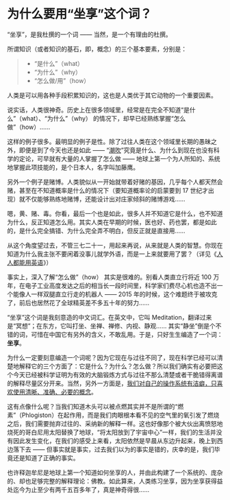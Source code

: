 # 为什么要用“坐享”这个词？

“坐享”，是我杜撰的一个词 —— 当然，是一个有理由的杜撰。

所谓知识（或者知识的基石，即，概念）的三个基本要素，分别是：

> - “是什么”（what）
> - “为什么”（why）
> - “怎么做/用”（how）

人类是可以用各种手段积累知识的，这也是人类优于其它动物的一个重要因素。

说实话，人类很神奇。历史上在很多领域里，经常是在完全不知道“是什么”（what）、“为什么”（why） 的情况下，却早已经熟练掌握“怎么做”（how）…… 

这样的例子很多。最明显的例子是性。除了过往人类在这个领域里长期的愚昧之外，即便是到了今天也还是如此 —— “[潮吹](http://zhibimo.com/books/xiaolai/ji-ji-du-hui-you-de--xie-gei-nv-sheng-de-xing-gao-chao-zhi-nan)”究竟是什么、为什么到现在也没有科学的定论，可早就有大量的人掌握了怎么做 —— 地球上第一个为人所知的、系统地掌握此项技能的，是个日本人，名字叫加藤鹰。

另外一个例子是赌博。人类貌似从一开始就带着好赌的基因，几乎每个人都天然会赌，甚至在不知道概率是什么的情况下（要知道概率论的启蒙要到 17 世纪才出现）就不仅能够熟练地赌博，还能设计出对庄家倾斜的赌博游戏……

嗯，黄、赌、毒。你看，最后一个也是如此，很多人并不知道它是什么，也不知道为什么，反正知道怎么用。其实人类在早期的时候，医也好、药也罢，都是如此的，是什么完全搞错、为什么完全弄不明白，但反正就是直接用……

从这个角度望过去，不管三七二十一，用起来再说，从来就是人类的智慧。你现在知道为什么我主张不要闲着没事儿就学外语，而是一上来就要用了罢？（详见《[人人都能用英语](http://zhibimo.com/read/xiaolai/everyone-can-use-english/)》）

事实上，深入了解“怎么做”（how） 其实是很难的。别看人类直立行将近 100 万年，在电子工业高度发达之后的相当长一段时间里，科学家们费尽心机也造不出一个能像人一样双腿直立行走的机器人 —— 2015 年的时候，这个难题终于被攻克了，前后也居然花了全球精英差不多五十年的努力……

“坐享”这个词是我刻意造的中文词汇。在英文中，它叫 Meditation，翻译过来是“冥想”；在东方，它叫打坐、坐禅、禅修、内视、静观…… 其实“静坐”倒是个不错的词，可惜在中国它有另外的含义，不敢乱用。于是，只好生生编造了一个词：**坐享**。

为什么一定要刻意编造一个词呢？因为它现在与过往不同了，现在科学已经可以清楚地解释它的三个方面了：它是什么？为什么？怎么做？所以我们确实有必要把这个今天已经被科学证明为有效的大脑锻炼方式与过往不那么清楚或者干脆错得离谱的解释尽量区分开来。当然，另外一方面是，[我们对自己的操作系统有洁癖，只喜欢使用清晰、准确、必要的概念](http://zhibimo.com/read/xiaolai/reborn-every-7-years/A10.html)。

这有点像什么呢？当我们知道木头可以被点燃其实并不是所谓的“燃素”（Phlogiston）在起作用，而是我们肉眼根本看不见的空气里的氧引发了燃烧之后，我们需要抛弃过往的、采纳新的解释一样。这也好像那个被大伙出离愤怒地烧死的哥白尼用太阳替换了地球，“将太阳放到了宇宙中心”一样，我们的生活并没有因此发生变化，在我们的感受上来看，太阳依然是早晨从东边升起来，晚上到西边落下去 —— 但事实就是事实，过去我们以为的事实是错的，庆幸的是，我们毕竟还是知道了正确的事实。

也许释迦牟尼是地球上第一个知道如何坐享的人，并由此构建了一个系统的、庞杂的、却也足够完整的解释理论：佛教。如此算来，人类练习坐享，因为坐享获得益处迄今为止至少有两千五百多年了，真是神奇得很……
